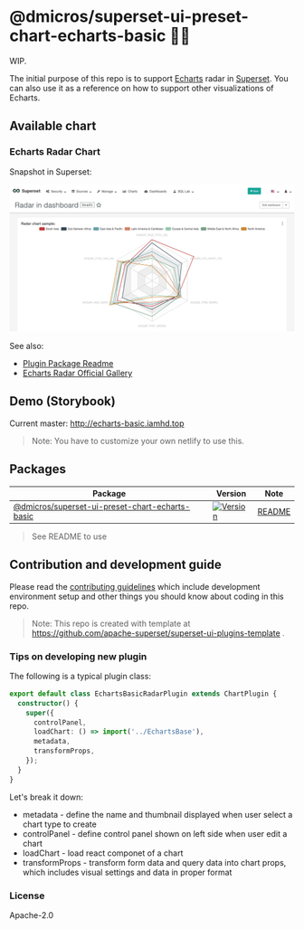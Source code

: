 # @dmicros/superset-ui-preset-chart-echarts-basic 🔌💡

WIP.

The initial purpose of this repo is to support [Echarts](https://echarts.apache.org) radar in [Superset](https://superset.incubator.apache.org/). You can also use it as a reference on how to support other visualizations of Echarts.

## Available chart

### Echarts Radar Chart

Snapshot in Superset:

![Echarts Radar in Superset](docs/images/echarts-radar-in-superset.png)

See also:

* [Plugin Package Readme](/packages/supsuperset-ui-preset-chart-echarts-basic)
* [Echarts Radar Official Gallery](https://echarts.apache.org/examples/en/index.html#chart-type-radar)

## Demo (Storybook)

Current master: http://echarts-basic.iamhd.top

> Note: You have to customize your own netlify to use this.

## Packages

| Package | Version | Note |
|--|--|--|
| [@dmicros/superset-ui-preset-chart-echarts-basic](https://github.com/huandzh/superset-ui-plugins-echarts-basic/tree/master/packages/superset-ui-preset-chart-echarts-basic) | [![Version](https://img.shields.io/npm/v/@dmicros/superset-ui-preset-chart-echarts-basic.svg?style=flat-square)](https://img.shields.io/npm/v/@dmicros/superset-ui-preset-chart-echarts-basic.svg?style=flat-square) | [README](/packages/supsuperset-ui-preset-chart-echarts-basic)|

> See README to use

## Contribution and development guide

Please read the [contributing guidelines](https://github.com/apache-superset/superset-ui/blob/master/CONTRIBUTING.md) which include development environment setup
and other things you should know about coding in this repo.

> Note: This repo is created with template at https://github.com/apache-superset/superset-ui-plugins-template .

### Tips on developing new plugin

The following is a typical plugin class:

```typescript
export default class EchartsBasicRadarPlugin extends ChartPlugin {
  constructor() {
    super({
      controlPanel,
      loadChart: () => import('../EchartsBase'),
      metadata,
      transformProps,
    });
  }
}
```

Let's break it down:

* metadata - define the name and thumbnail displayed when user select a chart type to create
* controlPanel - define control panel shown on left side when user edit a chart
* loadChart - load react componet of a chart
* transformProps - transform form data and query data into chart props, which includes visual settings and data in proper format


### License

Apache-2.0
